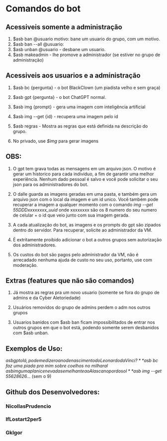 # Comandos do bot 

## Acessiveis somente a administração
 1. $asb ban @usuario motivo: bane um usuario do grupo, com um motivo.
 2. $asb ban --all @usuario: 
 3. $asb unban @usuario - desbane um usuario.
 4. $asb makeadmin - lhe promove a administrador (se estiver no grupo de administração)

## Acessiveis aos usuarios e a administração
 1. $asb bc {pergunta} - o bot BlackClown (um piadista velho e sem graça)

 2. $asb gpt {pergunta} - o bot ChatGPT normal.

 3. $asb img {prompt} - gera uma imagem com inteligência artificial

 4. $asb img --get {id} - recupera uma imagem pelo id

 5. $asb regras - Mostra as regras que está definida na descrição do grupo.

 6. No privado, use *$img* para gerar imagens

 ## OBS:
  1. O gpt tem grava todas as mensagens em um arquivo json. O motivo é gerar um historico para cada individuo, a fim de garantir uma melhor experiência. Nenhum dado pessoal é salvo e você pode solicitar o seu json para os administradores do bot.

  2. O dalle guarda as imagens geradas em uma pasta, e também gera um arquivo json com o local da imagem e um id unico. Você também pode recuperar a imagem a qualquer momento com o comando *img --get 55DDDxxxxxxxx_uuid* onde xxxxxxxx são os 8 numero do seu numero de celular + o id que veio junto com sua imagem gerada.

  3. A cada atualização do bot, as imagens e os prompts do gpt são zipados dentro do servidor. Para recuperar, solicite ao administrador da VM.

  4. É extritamente proibido adicionar o bot a outros grupos sem autorização dos administradores.

  5. Os custos do bot são pagos pelo administrador da VM, não é arrecadado nenhuma ajuda de custo no seu uso, portanto, use com moderação. 

## Extras (features que não são comandos)

 1. Já mostra as regras pra um novo usuario (somente se fora do grupo de admins e da Cyber Aletoriedade)

 2. Usuários removidos do grupo de admins perdem o adm nos outros grupos

 3. Usuarios banidos com $asb ban ficam impossibilitados de entrar nos outros grupos em que o bot está, podendo somente serem desbanidos com $asb unban.

## Exemplos de Uso:
  *$asb gpt olá, pode me dizer o ano de nascimento do Leonardo da Vinci?*
  *$asb bc faz uma piada pra mim sobre coelhos no milharal*
  *$asb img uma planice nevada semelhante ao Alasca no por do sol*
  *$asb img --get 55628626...* (sem o 9)

## Github dos Desenvolvedores:
 ### NicollasPrudencio
 ### IfLostart2per5
 ### GkIgor
  
